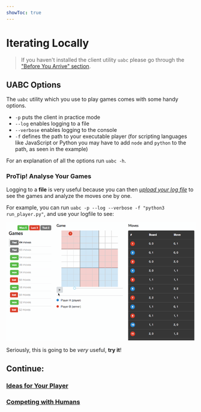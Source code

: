 ```yaml
---
showToc: true
---
```


# Iterating Locally

> If you haven't installed the client utility `uabc` please go through the ["Before You Arrive" section](../README.md).

## UABC Options

The `uabc` utility which you use to play games comes with some handy options.

* `-p` puts the client in practice mode
* `--log` enables logging to a file
* `--verbose` enables logging to the console
* `-f` defines the path to your executable player (for scripting languages like JavaScript or Python you may have to add `node` and `python` to the path, as seen in the example)

For an explanation of all the options run `uabc -h`.

### ProTip! Analyse Your Games

Logging to a **file** is very useful because you can then *[upload your log file](https://play.socialgorithm.org/replay)* to see the games and analyze the moves one by one.

For example, you can run `uabc -p --log --verbose -f "python3 run_player.py"`, and use your logfile to see: 

![Game Analysis](/assets/replay.gif)

Seriously, this is going to be *very* useful, **try it**!

## Continue:

### [Ideas for Your Player](./ideas.md)
### [Competing with Humans](./competing.md)
